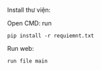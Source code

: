 Install thư viện:

Open CMD: run 

```
pip install -r requiemnt.txt
```

Run web:

```
run file main
```
